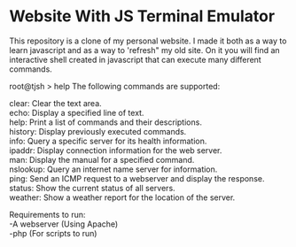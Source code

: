 # Website With JS Terminal Emulator
This repository is a clone of my personal website. I made it both as a way to learn javascript and as a way to 'refresh" my old site. On it you will find an interactive shell created in javascript that can execute many different commands. 

root@tjsh > help
The following commands are supported: 

clear:		Clear the text area.  
echo:		Display a specified line of text.  
help:		Print a list of commands and their descriptions.  
history:	Display previously executed commands.  
info:		Query a specific server for its health information.  
ipaddr:		Display connection information for the web server.  
man:		Display the manual for a specified command.  
nslookup:	Query an internet name server for information.  
ping:		Send an ICMP request to a webserver and display the response.  
status:		Show the current status of all servers.  
weather:	Show a weather report for the location of the server.  

Requirements to run:   
-A webserver (Using Apache)  
-php (For scripts to run)
